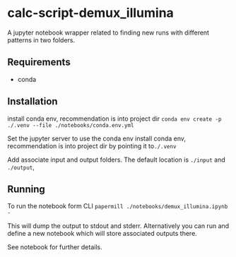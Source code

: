 # calc-script-demux_illumina

A jupyter notebook wrapper related to finding new runs with different patterns in two folders.

## Requirements
- conda

## Installation
install conda env, recommendation is into project dir
`conda env create -p ./.venv --file ./notebooks/conda.env.yml`


Set the jupyter server to use the conda env
install conda env, recommendation is into project dir by pointing it to`./.venv`

Add associate input and output folders. The default location is `./input` and `./output`,

## Running
To run the notebook form CLI
`papermill ./notebooks/demux_illumina.ipynb -`

This will dump the output to stdout and stderr. Alternatively you can run and define a new notebook which will store associated outputs there.

See notebook for further details.